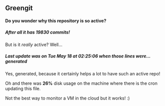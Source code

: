 ## Greengit

#### Do you wonder why this repository is so active?

##### After all it has 19830 commits!

But is it *really* active? Well...

##### Last update was on Tue May 18 at 02:25:06 when those lines were... generated

Yes, generated, because it certainly helps a lot to have such an active repo!

Oh and there was **26%** disk usage on the machine
where there is the cron updating this file.

Not the best way to monitor a VM in the cloud but it works! :)
